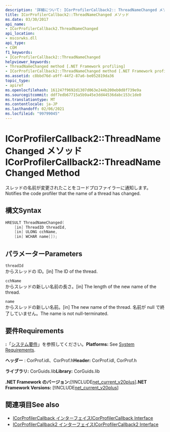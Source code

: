 ```yaml
---
description: '詳細について: ICorProfilerCallback2:: ThreadNameChanged メソッド'
title: ICorProfilerCallback2::ThreadNameChanged メソッド
ms.date: 03/30/2017
api_name:
- ICorProfilerCallback2.ThreadNameChanged
api_location:
- mscorwks.dll
api_type:
- COM
f1_keywords:
- ICorProfilerCallback2::ThreadNameChanged
helpviewer_keywords:
- ThreadNameChanged method [.NET Framework profiling]
- ICorProfilerCallback2::ThreadNameChanged method [.NET Framework profiling]
ms.assetid: c8bbd76d-a9ff-44f2-87a6-be052819da36
topic_type:
- apiref
ms.openlocfilehash: 161247f9692d1307d063e244b200eb0d8f739e9a
ms.sourcegitcommit: ddf7edb67715a5b9a45e3dd44536dabc153c1de0
ms.translationtype: MT
ms.contentlocale: ja-JP
ms.lasthandoff: 02/06/2021
ms.locfileid: "99799045"
---
```

# <a name="icorprofilercallback2threadnamechanged-method"></a><span data-ttu-id="7205e-103">ICorProfilerCallback2::ThreadNameChanged メソッド</span><span class="sxs-lookup"><span data-stu-id="7205e-103">ICorProfilerCallback2::ThreadNameChanged Method</span></span>

<span data-ttu-id="7205e-104">スレッドの名前が変更されたことをコードプロファイラーに通知します。</span><span class="sxs-lookup"><span data-stu-id="7205e-104">Notifies the code profiler that the name of a thread has changed.</span></span>  
  
## <a name="syntax"></a><span data-ttu-id="7205e-105">構文</span><span class="sxs-lookup"><span data-stu-id="7205e-105">Syntax</span></span>  
  
```cpp  
HRESULT ThreadNameChanged(  
    [in] ThreadID threadId,  
    [in] ULONG cchName,  
    [in] WCHAR name[]);  
```  
  
## <a name="parameters"></a><span data-ttu-id="7205e-106">パラメーター</span><span class="sxs-lookup"><span data-stu-id="7205e-106">Parameters</span></span>  

 `threadId`  
 <span data-ttu-id="7205e-107">からスレッドの ID。</span><span class="sxs-lookup"><span data-stu-id="7205e-107">[in] The ID of the thread.</span></span>  
  
 `cchName`  
 <span data-ttu-id="7205e-108">からスレッドの新しい名前の長さ。</span><span class="sxs-lookup"><span data-stu-id="7205e-108">[in] The length of the new name of the thread.</span></span>  
  
 `name`  
 <span data-ttu-id="7205e-109">からスレッドの新しい名前。</span><span class="sxs-lookup"><span data-stu-id="7205e-109">[in] The new name of the thread.</span></span> <span data-ttu-id="7205e-110">名前が null で終了していません。</span><span class="sxs-lookup"><span data-stu-id="7205e-110">The name is not null-terminated.</span></span>  
  
## <a name="requirements"></a><span data-ttu-id="7205e-111">要件</span><span class="sxs-lookup"><span data-stu-id="7205e-111">Requirements</span></span>  

 <span data-ttu-id="7205e-112">**:**「[システム要件](../../get-started/system-requirements.md)」を参照してください。</span><span class="sxs-lookup"><span data-stu-id="7205e-112">**Platforms:** See [System Requirements](../../get-started/system-requirements.md).</span></span>  
  
 <span data-ttu-id="7205e-113">**ヘッダー** : CorProf.idl、CorProf.h</span><span class="sxs-lookup"><span data-stu-id="7205e-113">**Header:** CorProf.idl, CorProf.h</span></span>  
  
 <span data-ttu-id="7205e-114">**ライブラリ:** CorGuids.lib</span><span class="sxs-lookup"><span data-stu-id="7205e-114">**Library:** CorGuids.lib</span></span>  
  
 <span data-ttu-id="7205e-115">**.NET Framework のバージョン:**[!INCLUDE[net_current_v20plus](../../../../includes/net-current-v20plus-md.md)]</span><span class="sxs-lookup"><span data-stu-id="7205e-115">**.NET Framework Versions:** [!INCLUDE[net_current_v20plus](../../../../includes/net-current-v20plus-md.md)]</span></span>  
  
## <a name="see-also"></a><span data-ttu-id="7205e-116">関連項目</span><span class="sxs-lookup"><span data-stu-id="7205e-116">See also</span></span>

- [<span data-ttu-id="7205e-117">ICorProfilerCallback インターフェイス</span><span class="sxs-lookup"><span data-stu-id="7205e-117">ICorProfilerCallback Interface</span></span>](icorprofilercallback-interface.md)
- [<span data-ttu-id="7205e-118">ICorProfilerCallback2 インターフェイス</span><span class="sxs-lookup"><span data-stu-id="7205e-118">ICorProfilerCallback2 Interface</span></span>](icorprofilercallback2-interface.md)

